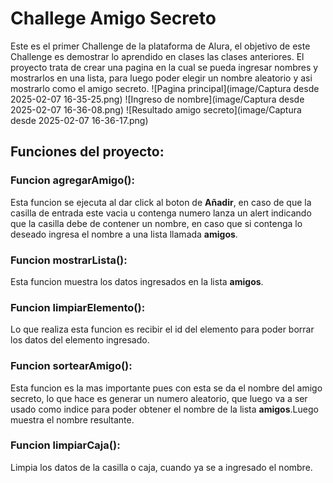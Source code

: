 # Challege Amigo Secreto
Este es el primer Challenge de la plataforma de Alura, el objetivo de este Challenge es demostrar lo aprendido en clases las clases anteriores.
El proyecto trata de crear una pagina en la cual se pueda ingresar nombres y mostrarlos en una lista, para luego poder elegir un nombre aleatorio y 
asi mostrarlo como el amigo secreto.
![Pagina principal](image/Captura desde 2025-02-07 16-35-25.png)
![Ingreso de nombre](image/Captura desde 2025-02-07 16-36-08.png)
![Resultado amigo secreto](image/Captura desde 2025-02-07 16-36-17.png)
## Funciones del proyecto:
### Funcion agregarAmigo():
Esta funcion se ejecuta al dar click al boton de **Añadir**, en caso de que la casilla de entrada este vacia u contenga numero lanza un alert indicando que la casilla debe de contener un nombre,
en caso que si contenga lo deseado ingresa el nombre a una lista llamada **amigos**.
### Funcion mostrarLista():
Esta funcion muestra los datos ingresados en la lista **amigos**.
### Funcion limpiarElemento():
Lo que realiza esta funcion es recibir el id del elemento para poder borrar los datos del elemento ingresado.
### Funcion sortearAmigo():
Esta funcion es la mas importante pues con esta se da el nombre del amigo secreto, lo que hace es generar un numero aleatorio, que luego va a ser
usado como indice para poder obtener el nombre de la lista **amigos**.Luego muestra el nombre resultante.
### Funcion limpiarCaja():
Limpia los datos de la casilla o caja, cuando ya se a ingresado el nombre.
